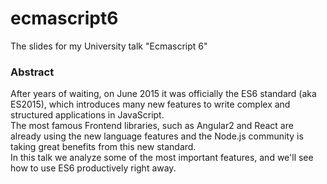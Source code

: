 # ecmascript6
The slides for my University talk "Ecmascript 6"

### Abstract
After years of waiting, on June 2015 it was officially the ES6 standard (aka ES2015), which introduces many new features to write complex and structured applications in JavaScript.  
The most famous Frontend libraries, such as Angular2 and React are already using the new language features and the Node.js community is taking great benefits from this new standard.  
In this talk we analyze some of the most important features, and we'll see how to use ES6 productively right away.

